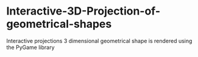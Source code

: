 # Interactive-3D-Projection-of-geometrical-shapes
Interactive projections 3 dimensional geometrical shape is rendered using the PyGame library
